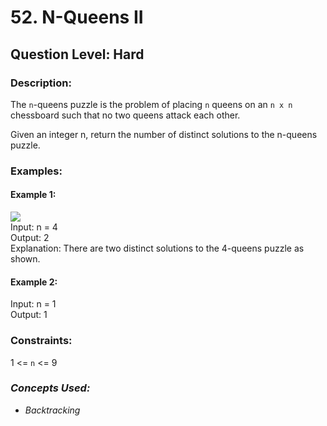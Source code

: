 # 52. N-Queens II
## Question Level: Hard
### Description:
The `n`-queens puzzle is the problem of placing `n` queens on an `n x n` chessboard such that no two queens attack each other.

Given an integer n, return the number of distinct solutions to the n-queens puzzle.

### Examples:
#### Example 1:
<img src="https://assets.leetcode.com/uploads/2020/11/13/queens.jpg"><br>
Input: n = 4<br>
Output: 2<br>
Explanation: There are two distinct solutions to the 4-queens puzzle as shown.<br>
#### Example 2:
Input: n = 1<br>
Output: 1<br>

### Constraints:

1 <= `n` <= 9

### <i>Concepts Used:
- Backtracking </i>